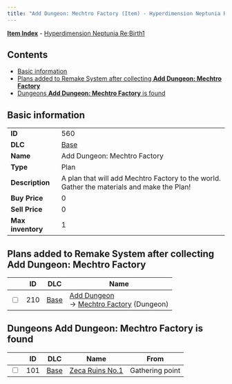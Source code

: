 ```yaml
---
title: "Add Dungeon: Mechtro Factory (Item) - Hyperdimension Neptunia Re;Birth1"
---
```


[**Item Index**](/neptunia/rb1/item/index.html) - [Hyperdimension Neptunia Re;Birth1](/neptunia/rb1)

## Contents

- [Basic information](#basic-information)
- [Plans added to Remake System after collecting **Add Dungeon: Mechtro Factory**](#plans-added-to-remake-system-after-collecting-add-dungeon-mechtro-factory)
- [Dungeons **Add Dungeon: Mechtro Factory** is found](#dungeons-add-dungeon-mechtro-factory-is-found)

## Basic information

|   |   |
| -- | -- |
| **ID** | 560 |
| **DLC** | [Base](/neptunia/rb1/dlc/1-base.html) |
| **Name** | Add Dungeon: Mechtro Factory |
| **Type** | Plan |
| **Description** | A plan that will add Mechtro Factory to the world. Gather the materials and make the Plan! |
| **Buy Price** | 0 |
| **Sell Price** | 0 |
| **Max inventory** | 1 |


## Plans added to Remake System after collecting **Add Dungeon: Mechtro Factory**

|    | ID | DLC | Name |
| -- | -- | --- | ---- |
| <input type="checkbox" id="rb1-remake-1-210" class="trackbox" /> | 210 | [Base](/neptunia/rb1/dlc/1-base.html) | [Add Dungeon](/neptunia/rb1/remake/1-210-add-dungeon.html)<br /> → [Mechtro Factory](/neptunia/rb1/dungeon/1-102-mechtro-factory.html) (Dungeon) |


## Dungeons **Add Dungeon: Mechtro Factory** is found

|    | ID | DLC | Name | From |
| -- | -- | --- | ---- | ---- |
| <input type="checkbox" id="rb1-dungeon-1-101" class="trackbox" /> | 101 | [Base](/neptunia/rb1/dlc/1-base.html) | [Zeca Ruins No.1](/neptunia/rb1/dungeon/1-101-zeca-ruins-no-1.html) | Gathering point |
